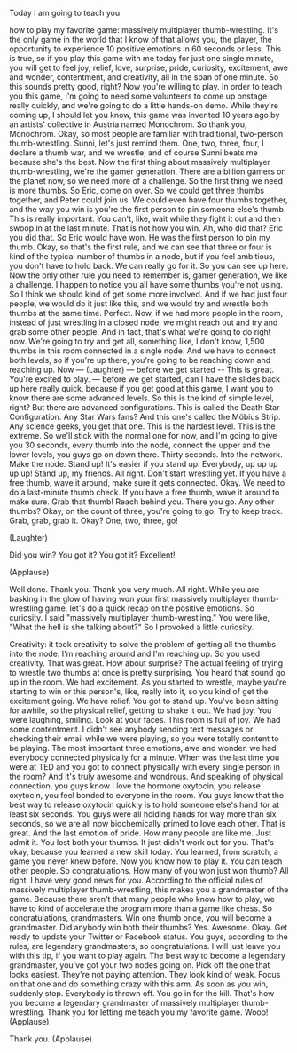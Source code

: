
Today I am going to teach you

how to play my favorite game:
massively multiplayer thumb-wrestling.
It&#39;s the only game in the world that I know of
that allows you, the player,
the opportunity to experience
10 positive emotions in 60 seconds or less.
This is true, so if you play this game with me today
for just one single minute,
you will get to feel joy, relief, love, surprise,
pride, curiosity, excitement, awe and wonder,
contentment, and creativity,
all in the span of one minute.
So this sounds pretty good, right?
Now you&#39;re willing to play.
In order to teach you this game,
I&#39;m going to need some volunteers
to come up onstage really quickly,
and we&#39;re going to do a little hands-on demo.
While they&#39;re coming up, I should let you know,
this game was invented 10 years ago
by an artists&#39; collective in Austria named Monochrom.
So thank you, Monochrom.
Okay, so most people are familiar
with traditional, two-person thumb-wrestling.
Sunni, let&#39;s just remind them.
One, two, three, four, 
I declare a thumb war, and we wrestle,
and of course Sunni beats me
because she&#39;s the best.
Now the first thing about
massively multiplayer thumb-wrestling,
we&#39;re the gamer generation.
There are a billion gamers on the planet now,
so we need more of a challenge.
So the first thing we need is more thumbs.
So Eric, come on over.
So we could get three thumbs together,
and Peter could join us.
We could even have four thumbs together,
and the way you win
is you&#39;re the first person
to pin someone else&#39;s thumb.
This is really important. You can&#39;t, like,
wait while they fight it out and
then swoop in at the last minute.
That is not how you win.
Ah, who did that? Eric you did that.
So Eric would have won. He was
the first person to pin my thumb.
Okay, so that&#39;s the first rule,
and we can see that three or four
is kind of the typical number of thumbs in a node,
but if you feel ambitious,
you don&#39;t have to hold back.
We can really go for it.
So you can see up here.
Now the only other rule you need to remember is,
gamer generation, we like a challenge.
I happen to notice you all have
some thumbs you&#39;re not using.
So I think we should kind of get some more involved.
And if we had just four people,
we would do it just like this,
and we would try and wrestle
both thumbs at the same time.
Perfect.
Now, if we had more people in the room,
instead of just wrestling in a closed node,
we might reach out and try
and grab some other people.
And in fact, that&#39;s what we&#39;re going to do right now.
We&#39;re going to try and get all, something like,
I don&#39;t know, 1,500 thumbs in this room
connected in a single node.
And we have to connect both levels,
so if you&#39;re up there, you&#39;re going to be
reaching down and reaching up.
Now — 
(Laughter)
 —
before we get started --
This is great. You&#39;re excited to play. —
before we get started, can I have
the slides back up here really quick,
because if you get good at this game,
I want you to know there are some advanced levels.
So this is the kind of simple level, right?
But there are advanced configurations.
This is called the Death Star Configuration.
Any Star Wars fans?
And this one&#39;s called the Möbius Strip.
Any science geeks, you get that one.
This is the hardest level. This is the extreme.
So we&#39;ll stick with the normal one for now,
and I&#39;m going to give you 30 seconds,
every thumb into the node,
connect the upper and the lower levels,
you guys go on down there.
Thirty seconds. Into the network. Make the node.
Stand up! It&#39;s easier if you stand up.
Everybody, up up up up up!
Stand up, my friends.
All right.
Don&#39;t start wrestling yet.
If you have a free thumb, wave it around,
make sure it gets connected.
Okay. We need to do a last-minute thumb check.
If you have a free thumb,
wave it around to make sure.
Grab that thumb!
Reach behind you. There you go.
Any other thumbs?
Okay, on the count of three, you&#39;re going to go.
Try to keep track. Grab, grab, grab it.
Okay? One, two, three, go!

(Laughter)

Did you win? You got it? You got it? Excellent!

(Applause)

Well done. Thank you. Thank you very much.
All right.
While you are basking in the glow
of having won your first
massively multiplayer thumb-wrestling game,
let&#39;s do a quick recap on the positive emotions.
So curiosity.
I said &quot;massively multiplayer thumb-wrestling.&quot;
You were like, &quot;What the hell is she talking about?&quot;
So I provoked a little curiosity.

Creativity: it took creativity to solve the problem
of getting all the thumbs into the node.
I&#39;m reaching around and I&#39;m reaching up.
So you used creativity. That was great.
How about surprise? The actual feeling
of trying to wrestle two thumbs at once
is pretty surprising.
You heard that sound go up in the room.
We had excitement. As you started to wrestle,
maybe you&#39;re starting to win
or this person&#39;s, like, really into it,
so you kind of get the excitement going.
We have relief. You got to stand up.
You&#39;ve been sitting for awhile, so the physical relief,
getting to shake it out.
We had joy. You were laughing, smiling.
Look at your faces. This room is full of joy.
We had some contentment.
I didn&#39;t see anybody sending text messages
or checking their email while we were playing,
so you were totally content to be playing.
The most important three emotions,
awe and wonder, we had everybody
connected physically for a minute.
When was the last time you were at TED
and you got to connect physically
with every single person in the room?
And it&#39;s truly awesome and wondrous.
And speaking of physical connection,
you guys know I love the hormone oxytocin,
you release oxytocin, you feel bonded
to everyone in the room.
You guys know that the best way
to release oxytocin quickly
is to hold someone else&#39;s hand
for at least six seconds.
You guys were all holding hands
for way more than six seconds,
so we are all now biochemically primed
to love each other. That is great.
And the last emotion of pride.
How many people are like me. Just admit it.
You lost both your thumbs.
It just didn&#39;t work out for you.
That&#39;s okay, because you learned a new skill today.
You learned, from scratch,
a game you never knew before.
Now you know how to play it.
You can teach other people.
So congratulations.
How many of you won just won thumb?
All right. I have very good news for you.
According to the official rules
of massively multiplayer thumb-wrestling,
this makes you a grandmaster of the game.
Because there aren&#39;t that many
people who know how to play,
we have to kind of accelerate the program
more than a game like chess.
So congratulations, grandmasters.
Win one thumb once, you will
become a grandmaster.
Did anybody win both their thumbs?
Yes. Awesome. Okay.
Get ready to update your Twitter or Facebook status.
You guys, according to the rules,
are legendary grandmasters, so congratulations.
I will just leave you with this tip,
if you want to play again.
The best way to become a legendary grandmaster,
you&#39;ve got your two nodes going on.
Pick off the one that looks easiest.
They&#39;re not paying attention. They look kind of weak.
Focus on that one and do something crazy
with this arm.
As soon as you win, suddenly stop.
Everybody is thrown off. You go in for the kill.
That&#39;s how you become a legendary grandmaster
of massively multiplayer thumb-wrestling.
Thank you for letting me
teach you my favorite game.
Wooo! 
(Applause)

Thank you. 
(Applause)

